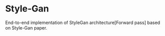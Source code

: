 # Style-Gan
End-to-end implementation of StyleGan architecture[Forward pass] based on Style-Gan paper. 
